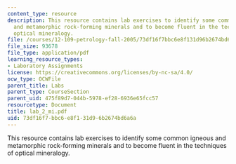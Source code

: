 ```yaml
---
content_type: resource
description: This resource contains lab exercises to identify some common igneous
  and metamorphic rock-forming minerals and to become fluent in the techniques of
  optical mineralogy.
file: /courses/12-109-petrology-fall-2005/73df16f7bbc6e8f131d96b2674bd6a6a_lab_2_mi.pdf
file_size: 93678
file_type: application/pdf
learning_resource_types:
- Laboratory Assignments
license: https://creativecommons.org/licenses/by-nc-sa/4.0/
ocw_type: OCWFile
parent_title: Labs
parent_type: CourseSection
parent_uid: 475f89d7-044b-5978-ef28-6936e65fcc57
resourcetype: Document
title: lab_2_mi.pdf
uid: 73df16f7-bbc6-e8f1-31d9-6b2674bd6a6a
---
```

This resource contains lab exercises to identify some common igneous and metamorphic rock-forming minerals and to become fluent in the techniques of optical mineralogy.
